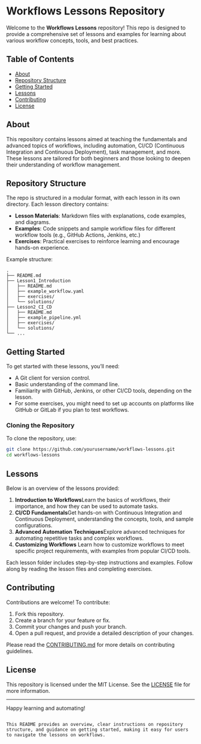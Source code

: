 
# Workflows Lessons Repository

Welcome to the **Workflows Lessons** repository! This repo is designed to provide a comprehensive set of lessons and examples for learning about various workflow concepts, tools, and best practices.

## Table of Contents

- [About](#about)
- [Repository Structure](#repository-structure)
- [Getting Started](#getting-started)
- [Lessons](#lessons)
- [Contributing](#contributing)
- [License](#license)

## About

This repository contains lessons aimed at teaching the fundamentals and advanced topics of workflows, including automation, CI/CD (Continuous Integration and Continuous Deployment), task management, and more. These lessons are tailored for both beginners and those looking to deepen their understanding of workflow management.

## Repository Structure

The repo is structured in a modular format, with each lesson in its own directory. Each lesson directory contains:

- **Lesson Materials**: Markdown files with explanations, code examples, and diagrams.
- **Examples**: Code snippets and sample workflow files for different workflow tools (e.g., GitHub Actions, Jenkins, etc.)
- **Exercises**: Practical exercises to reinforce learning and encourage hands-on experience.

Example structure:

```plaintext
.
├── README.md
├── Lesson1_Introduction
│   ├── README.md
│   ├── example_workflow.yaml
│   ├── exercises/
│   └── solutions/
├── Lesson2_CI_CD
│   ├── README.md
│   ├── example_pipeline.yml
│   ├── exercises/
│   └── solutions/
└── ...
```


## Getting Started

To get started with these lessons, you’ll need:

- A Git client for version control.
- Basic understanding of the command line.
- Familiarity with GitHub, Jenkins, or other CI/CD tools, depending on the lesson.
- For some exercises, you might need to set up accounts on platforms like GitHub or GitLab if you plan to test workflows.

### Cloning the Repository

To clone the repository, use:

```bash
git clone https://github.com/yourusername/workflows-lessons.git
cd workflows-lessons
```

## Lessons

Below is an overview of the lessons provided:

1. **Introduction to Workflows**Learn the basics of workflows, their importance, and how they can be used to automate tasks.
2. **CI/CD Fundamentals**Get hands-on with Continuous Integration and Continuous Deployment, understanding the concepts, tools, and sample configurations.
3. **Advanced Automation Techniques**Explore advanced techniques for automating repetitive tasks and complex workflows.
4. **Customizing Workflows**
   Learn how to customize workflows to meet specific project requirements, with examples from popular CI/CD tools.

Each lesson folder includes step-by-step instructions and examples. Follow along by reading the lesson files and completing exercises.

## Contributing

Contributions are welcome! To contribute:

1. Fork this repository.
2. Create a branch for your feature or fix.
3. Commit your changes and push your branch.
4. Open a pull request, and provide a detailed description of your changes.

Please read the [CONTRIBUTING.md](CONTRIBUTING.md) for more details on contributing guidelines.

## License

This repository is licensed under the MIT License. See the [LICENSE](LICENSE) file for more information.

---

Happy learning and automating!

```

This README provides an overview, clear instructions on repository structure, and guidance on getting started, making it easy for users to navigate the lessons on workflows.
```
